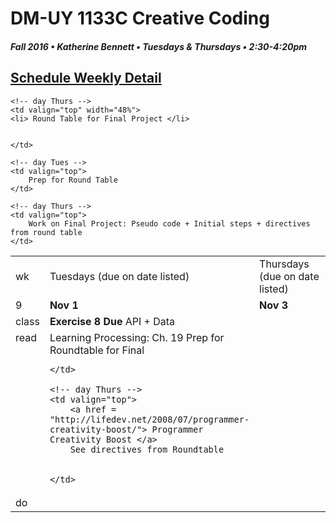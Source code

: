 # DM-UY 1133C Creative Coding
##### Fall 2016 • Katherine Bennett • Tuesdays & Thursdays • 2:30-4:20pm 

## [Schedule Weekly Detail](dm1133-C_Calendar.md) 

<table>
<tr>
<td>wk</td>
<td>Tuesdays (due on date listed)</td>
<td>Thursdays (due on date listed)</td>
</tr>

<!-- dates -->
<tr>
  <td valign="top">9</td>
  <td valign="top" width="48%"><strong>Nov 1</strong></td>
  <td valign="top" width="48%"><strong>Nov 3</strong></td>
</tr>

<!-- class -->
<tr>
	<td valign="top">class</td>
	<!-- day Tues -->
	<td valign="top" width="48%">
	<strong> Exercise 8 Due </strong>
	API + Data
	</td>
	

	<!-- day Thurs -->
	<td valign="top" width="48%">
	<li> Round Table for Final Project </li>
		
		
	</td>

<!-- homework -->
<tr>
  <td valign="top">read</td>
  	<!-- day Tues -->
  	<td valign="top"> 
		Learning Processing: Ch. 19
		Prep for Roundtable for Final
			

	</td>

  	<!-- day Thurs -->
  	<td valign="top"> 
  		<a href = "http://lifedev.net/2008/07/programmer-creativity-boost/"> Programmer Creativity Boost </a>
        See directives from Roundtable
		
	
  	</td>
 </tr>


 <!-- do -->
<tr>
  <td valign="top">do</td>

	<!-- day Tues -->
 	<td valign="top"> 
 		Prep for Round Table
 	</td>

  	<!-- day Thurs -->
  	<td valign="top">
		Work on Final Project: Pseudo code + Initial steps + directives from round table 
  	</td>
  	
</tr>
</table>